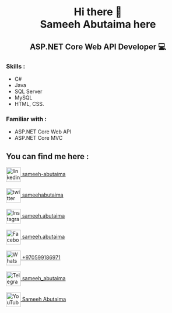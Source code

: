 <h1 align='center'>
 Hi there 👋 <br>
 Sameeh Abutaima here
  </h1>
  
  <h2 align='center'>
 
ASP.NET Core Web API Developer 💻
  </h2>
  
[comment]: <> (✨ I'm Abedalrahman from Palestine, Fullstack JavaScript Developer.)

[comment]: <> (- 🔭 I’m currently enrolled as Software Developer at Google for Startups.)


### Skills :
- C#
- Java
- SQL Server
- MySQL
- HTML, CSS.

### Familiar with :
- ASP.NET Core Web API
- ASP.NET Core MVC


<!---
<div align='center' width='100%' >

![GitHub stats width='100%'](https://github-readme-stats.vercel.app/api?username=sameeh-abutaima&show_icons=true)
![GitHub streak stats](https://github-readme-streak-stats.herokuapp.com/?user=sameeh-abutaima)
  </div>
 ---> 
## You can find me here :

 [<img src='https://cdn.jsdelivr.net/npm/simple-icons@3.0.1/icons/linkedin.svg' alt='linkedin' height='40' align='center'> sameeh-abutaima](https://www.linkedin.com/in/sameeh-abutaima) <br><br>
 [<img src='https://cdn.jsdelivr.net/npm/simple-icons@3.0.1/icons/twitter.svg' alt='twitter' height='40' align='center'> sameehabutaima](https://twitter.com/sameehabutaima)<br><br>
 [<img src='https://cdn.jsdelivr.net/npm/simple-icons@3.0.1/icons/instagram.svg' alt='Instagram' height='40' align='center'> sameeh.abutaima](https://www.instagram.com/sameeh_abutaima)<br><br>
 [<img src='https://cdn.jsdelivr.net/npm/simple-icons@3.0.1/icons/facebook.svg' alt='Facebook' height='40' align='center'> sameeh.abutaima](https://www.facebook.com/sameeh.abutaima)<br><br>
 [<img src='https://cdn.jsdelivr.net/npm/simple-icons@3.0.1/icons/whatsapp.svg' alt='WhatsApp' height='40' align='center'> +970599186971](https://api.whatsapp.com/send/?phone=970599186971&text&type=phone_number&app_absent=0)<br><br>
 [<img src='https://cdn.jsdelivr.net/npm/simple-icons@3.0.1/icons/telegram.svg' alt='Telegram' height='40' align='center'> sameeh_abutaima ](https://t.me/sameeh_abutaima)<br><br>
 [<img src='https://cdn.jsdelivr.net/npm/simple-icons@3.0.1/icons/youtube.svg' alt='YouTube' height='40' align='center'> Sameeh Abutaima](https://www.youtube.com/channel/UCr36_aOwyiEzGaD_wpBLfQA)

<!---
- 👋 Hi, I’m @sameeh-abutaima
- 👀 I’m interested in ...
- 🌱 I’m currently learning ...
- 💞️ I’m looking to collaborate on ...
- 📫 How to reach me ...


sameeh-abutaima/sameeh-abutaima is a ✨ special ✨ repository because its `README.md` (this file) appears on your GitHub profile.
You can click the Preview link to take a look at your changes.
--->

